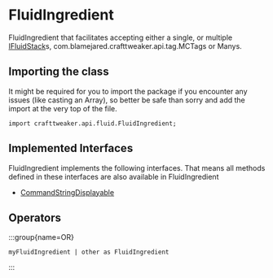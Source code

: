 # FluidIngredient

FluidIngredient that facilitates accepting either a single, or multiple [IFluidStack](/forge/api/fluid/IFluidStack)s, com.blamejared.crafttweaker.api.tag.MCTag<Fluid>s
 or Many<MCTag><Fluid>s.

## Importing the class

It might be required for you to import the package if you encounter any issues (like casting an Array), so better be safe than sorry and add the import at the very top of the file.
```zenscript
import crafttweaker.api.fluid.FluidIngredient;
```


## Implemented Interfaces
FluidIngredient implements the following interfaces. That means all methods defined in these interfaces are also available in FluidIngredient

- [CommandStringDisplayable](/vanilla/api/bracket/CommandStringDisplayable)

## Operators

:::group{name=OR}

```zenscript
myFluidIngredient | other as FluidIngredient
```

:::


